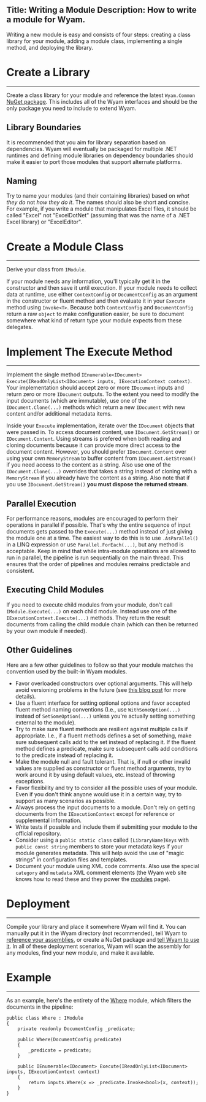 Title: Writing a Module
Description: How to write a module for Wyam.
---
Writing a new module is easy and consists of four steps: creating a class library for your module, adding a module class, implementing a single method, and deploying the library.

# Create a Library
---

Create a class library for your module and reference the latest `Wyam.Common` [NuGet package](https://www.nuget.org/packages/Wyam.Common). This includes all of the Wyam interfaces and should be the only package you need to include to extend Wyam.

## Library Boundaries

It is recommended that you aim for library separation based on dependencies. Wyam will eventually be packaged for multiple .NET runtimes and defining module libraries on dependency boundaries should make it easier to port those modules that support alternate platforms.

## Naming

Try to name your modules (and their containing libraries) based on *what they do* not *how they do it*. The names should also be short and concise. For example, if you write a module that manipulates Excel files, it should be called "Excel" not "ExcelDotNet" (assuming that was the name of a .NET Excel library) or "ExcelEditor".

# Create a Module Class
---

Derive your class from `IModule`.

If your module needs any information, you'll typically get it in the constructor and then save it until execution. If your module needs to collect data at runtime, use either `ContextConfig` or `DocumentConfig` as an argument in the constructor or fluent method and then evaluate it in your `Execute` method using `Invoke<T>`. Because both `ContextConfig` and `DocumentConfig` return a raw `object` to make configuration easier, be sure to document somewhere what kind of return type your module expects from these delegates.

# Implement The Execute Method
---

Implement the single method `IEnumerable<IDocument> Execute(IReadOnlyList<IDocument> inputs, IExecutionContext context)`. Your implementation should accept zero or more `IDocument` inputs and return zero or more `IDocument` outputs. To the extent you need to modify the input documents (which are immutable), use one of the `IDocument.Clone(...)` methods which return a new `IDocument` with new content and/or additional metadata items.

Inside your `Execute` implementation, iterate over the `IDocument` objects that were passed in. To access document content, use `IDocument.GetStream()` or `IDocument.Content`. Using streams is prefered when both reading and cloning documents because it can provide more direct access to the document content. However, you should prefer `IDocument.Content` over using your own `MemoryStream` to buffer content from `IDocument.GetStream()` if you need access to the content as a string. Also use one of the `IDocument.Clone(...)` overrides that takes a string instead of cloning with a `MemoryStream` if you already have the content as a string. Also note that if you use `IDocument.GetStream()` **you must dispose the returned stream**.

## Parallel Execution

For performance reasons, modules are encouraged to perform their operations in parallel if possible. That's why the entire sequence of input documents gets passed to the `Execute(...)` method instead of just giving the module one at a time. The easiest way to do this is to use `.AsParallel()` in a LINQ expression or use `Parallel.ForEach(...)`, but any method is acceptable. Keep in mind that while intra-module operations are allowed to run in parallel, the pipeline is run sequentially on the main thread. This ensures that the order of pipelines and modules remains predictable and consistent.

## Executing Child Modules

If you need to execute child modules from your module, don't call `IModule.Execute(...)` on each child module. Instead use one of the `IExecutionContext.Execute(...)` methods. They return the result documents from calling the child module chain (which can then be returned by your own module if needed).

## Other Guidelines

Here are a few other guidelines to follow so that your module matches the convention used by the built-in Wyam modules.

- Favor overloaded constructors over optional arguments. This will help avoid versioning problems in the future (see [this blog post](http://haacked.com/archive/2010/08/10/versioning-issues-with-optional-arguments.aspx/) for more details).
- Use a fluent interface for setting optional options and favor accepted fluent method naming conventions (I.e., use `WithSomeOption(...)` instead of `SetSomeOption(...)` unless you're actually setting something external to the module).
- Try to make sure fluent methods are resilient against multiple calls if appropriate. I.e., if a fluent methods defines a set of something, make sure subsequent calls add to the set instead of replacing it. If the fluent method defines a predicate, make sure subsequent calls add conditions to the predicate instead of replacing it.
- Make the module null and fault tolerant. That is, if null or other invalid values are supplied as constructor or fluent method arguments, try to work around it by using default values, etc. instead of throwing exceptions.
- Favor flexibility and try to consider all the possible uses of your module. Even if you don't think anyone would use it in a certain way, try to support as many scenarios as possible.
- Always process the input documents to a module. Don't rely on getting documents from the `IExecutionContext` except for reference or supplemental information.
- Write tests if possible and include them if submitting your module to the official repository.
- Consider using a `public static class` called `[LibraryName]Keys` with `public const string` members to store your metadata keys if your module generates metadata. This will help avoid the use of "magic strings" in configuration files and templates.
- Document your module using XML code comments. Also use the special `category` and `metadata` XML comment elements (the Wyam web site knows how to read these and they power the [modules](/modules) page).

# Deployment
---

Compile your library and place it somewhere Wyam will find it. You can manually put it in the Wyam directory (not recommended), tell Wyam to [reference your assemblies](/getting-started/configuration#assemblies), or create a NuGet package and [tell Wyam to use it](/getting-started/configuration#nuget). In all of these deployment scenarios, Wyam will scan the assembly for any modules, find your new module, and make it available.

# Example
---

As an example, here's the entirety of the [Where](/modules/where) module, which filters the documents in the pipeline:

```
public class Where : IModule
{
	private readonly DocumentConfig _predicate;

	public Where(DocumentConfig predicate)
	{
		_predicate = predicate;
	}

	public IEnumerable<IDocument> Execute(IReadOnlyList<IDocument> inputs, IExecutionContext context)
	{
		return inputs.Where(x => _predicate.Invoke<bool>(x, context));
	}
}
```